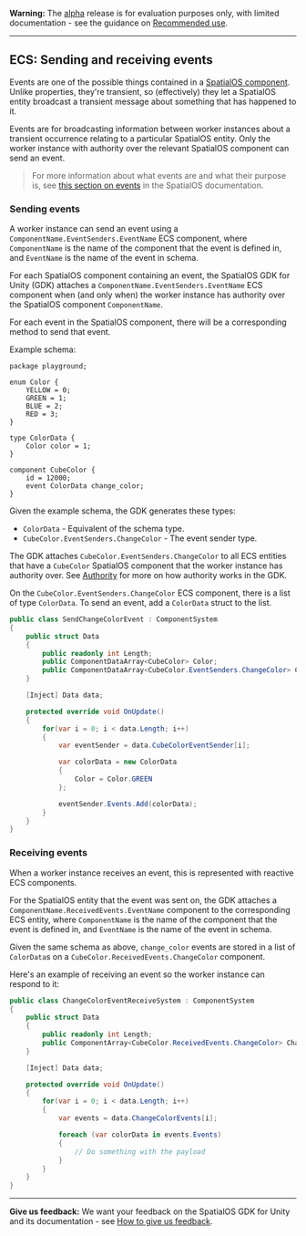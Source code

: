 **Warning:** The [alpha](https://docs.improbable.io/reference/latest/shared/release-policy#maturity-stages) release is for evaluation purposes only, with limited documentation - see the guidance on [Recommended use](../../../README.md#recommended-use).

-----


## ECS: Sending and receiving events

Events are one of the possible things contained in a [SpatialOS component](https://docs.improbable.io/reference/latest/shared/glossary#component). Unlike properties, they're transient, so (effectively) they let a SpatialOS entity broadcast a transient message about something that has happened to it.

Events are for broadcasting information between worker instances about a transient occurrence relating to a particular SpatialOS entity. Only the worker instance with authority over the relevant SpatialOS component can send an event.

> For more information about what events are and what their purpose is, see [this section on events](https://docs.improbable.io/reference/latest/shared/design/object-interaction#events) in the SpatialOS documentation.

### Sending events

A worker instance can send an event using a `ComponentName.EventSenders.EventName` ECS component, where `ComponentName` is the name of the component that the event is defined in, and `EventName` is the name of the event in schema.

For each SpatialOS component containing an event, the SpatialOS GDK for Unity (GDK) attaches a `ComponentName.EventSenders.EventName` ECS component when (and only when) the worker instance has authority over the SpatialOS component `ComponentName`.

For each event in the SpatialOS component, there will be a corresponding method to send that event.

Example schema:

```
package playground;

enum Color {
    YELLOW = 0;
    GREEN = 1;
    BLUE = 2;
    RED = 3;
}

type ColorData {
    Color color = 1;
}

component CubeColor {
    id = 12000;
    event ColorData change_color;
}
```

Given the example schema, the GDK generates these types:

* `ColorData` - Equivalent of the schema type.
* `CubeColor.EventSenders.ChangeColor` - The event sender type.

The GDK attaches `CubeColor.EventSenders.ChangeColor` to all ECS entities that have a `CubeColor` SpatialOS component that the worker instance has authority over. See [Authority](authority.md) for more on how authority works in the GDK.

On the `CubeColor.EventSenders.ChangeColor` ECS component, there is a list of type `ColorData`. To send an event, add a `ColorData` struct to the list.

```csharp
public class SendChangeColorEvent : ComponentSystem
{
    public struct Data
    {
        public readonly int Length;
        public ComponentDataArray<CubeColor> Color;
        public ComponentDataArray<CubeColor.EventSenders.ChangeColor> ChangeColorEventSender;
    }

    [Inject] Data data;

    protected override void OnUpdate()
    {
        for(var i = 0; i < data.Length; i++)
        {
            var eventSender = data.CubeColorEventSender[i];

            var colorData = new ColorData
            {
                Color = Color.GREEN
            };

            eventSender.Events.Add(colorData);
        }
    }
}
```

### Receiving events

<!-- TODO explain that events are propagated? -->

When a worker instance receives an event, this is represented with reactive ECS components.

For the SpatialOS entity that the event was sent on, the GDK attaches a `ComponentName.ReceivedEvents.EventName` component to the corresponding ECS entity, where `ComponentName` is the name of the component that the event is defined in, and `EventName` is the name of the event in schema.

Given the same schema as above, `change_color` events are stored in a list of `ColorData`s on a `CubeColor.ReceivedEvents.ChangeColor` component.

Here's an example of receiving an event so the worker instance can respond to it:

```csharp
public class ChangeColorEventReceiveSystem : ComponentSystem
{
    public struct Data
    {
        public readonly int Length;
        public ComponentArray<CubeColor.ReceivedEvents.ChangeColor> ChangeColorEvents;
    }

    [Inject] Data data;

    protected override void OnUpdate()
    {
        for(var i = 0; i < data.Length; i++)
        {
            var events = data.ChangeColorEvents[i];

            foreach (var colorData in events.Events)
            {
                // Do something with the payload
            }
        }
    }
}
```

----
**Give us feedback:** We want your feedback on the SpatialOS GDK for Unity and its documentation  - see [How to give us feedback](../../README.md#give-us-feedback).
